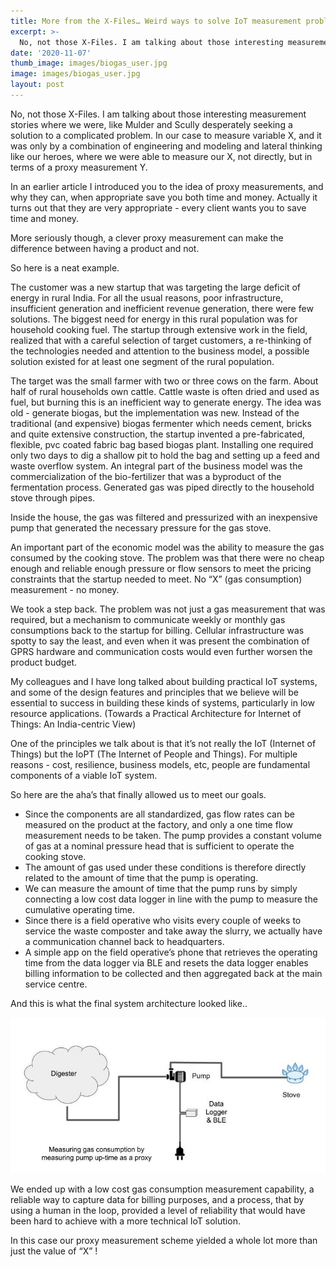 ```yaml
---
title: More from the X-Files… Weird ways to solve IoT measurement problems
excerpt: >-
  No, not those X-Files. I am talking about those interesting measurement stories where we were, like Mulder and Scully desperately seeking a solution to a complicated problem.back-end.
date: '2020-11-07'
thumb_image: images/biogas_user.jpg
image: images/biogas_user.jpg
layout: post
---
```


No, not those X-Files. I am talking about those interesting measurement stories where we were, like Mulder and Scully desperately seeking a solution to a complicated problem. In our case to measure variable X, and it was only by a combination of engineering and modeling and lateral thinking like our heroes, where we were able to measure our X, not directly, but in terms of a proxy measurement Y.

In an earlier article I introduced you to the idea of proxy measurements, and why they can, when appropriate save you both time and money. Actually it turns out that they are very appropriate - every client wants you to save time and money.

More seriously though, a clever proxy measurement can make the difference between having a product and not.

So here is a neat example.

The customer was a new startup that was targeting the large deficit of energy in rural India. For all the usual reasons, poor infrastructure, insufficient generation and inefficient revenue generation, there were few solutions. The biggest need for energy in this rural population was for household cooking fuel. The startup through extensive work in the field, realized that with a careful selection of target customers, a re-thinking of the technologies needed and attention to the business model, a possible solution existed for at least one segment of the rural population.

The target was the small farmer with two or three cows on the farm. About half of rural households own cattle. Cattle waste is often dried and used as fuel, but burning this is an inefficient way to generate energy. The idea was old - generate biogas, but the implementation was new. Instead of the traditional (and expensive) biogas fermenter which needs cement, bricks and quite extensive construction, the startup invented a pre-fabricated, flexible, pvc coated fabric bag based biogas plant. Installing one required only two days to dig a shallow pit to hold the bag and setting up a feed and waste overflow system. An integral part of the business model was the commercialization of the bio-fertilizer that was a byproduct of the fermentation process. Generated gas was piped directly to the household stove through pipes.

Inside the house, the gas was filtered and pressurized with an inexpensive pump that generated the necessary pressure for the gas stove.

An important part of the economic model was the ability to measure the gas consumed by the cooking stove. The problem was that there were no cheap enough and reliable enough pressure or flow sensors to meet the pricing constraints that the startup needed to meet. No “X” (gas consumption) measurement - no money.

We took a step back. The problem was not just a gas measurement that was required, but a mechanism to communicate weekly or monthly gas consumptions back to the startup for billing. Cellular infrastructure was spotty to say the least, and even when it was present the combination of GPRS hardware and communication costs would even further worsen the product budget.

My colleagues and I have long talked about building practical IoT systems, and some of the design features and principles that we believe will be essential to success in building these kinds of systems, particularly in low resource applications. (Towards a Practical Architecture for Internet of Things: An India-centric View)

One of the principles we talk about is that it’s not really the IoT (Internet of Things) but the IoPT (The Internet of People and Things). For multiple reasons - cost, resilience, business models, etc, people are fundamental components of a viable IoT system.

So here are the aha’s that finally allowed us to meet our goals.

* Since the components are all standardized, gas flow rates can be measured on the product at the factory, and only a one time flow measurement needs to be taken. The pump provides a constant volume of gas at a nominal pressure head that is sufficient to operate the cooking stove.
* The amount of gas used under these conditions is therefore directly related to the amount of time that the pump is operating.
* We can measure the amount of time that the pump runs by simply connecting a low cost data logger in line with the pump to measure the cumulative operating time.
* Since there is a field operative who visits every couple of weeks to service the waste composter and take away the slurry, we actually have a communication channel back to headquarters.
* A simple app on the field operative’s phone that retrieves the operating time from the data logger via BLE and resets the data logger enables billing information to be collected and then aggregated back at the main service centre.

And this is what the final system architecture looked like..

![gas measurement](/images/proxy_biogas_measurement.jpg)

We ended up with a low cost gas consumption measurement capability, a reliable way to capture data for billing purposes, and a process, that by using a human in the loop, provided a level of reliability that would have been hard to achieve with a more technical IoT solution.

In this case our proxy measurement scheme yielded a whole lot more than just the value of “X” !
